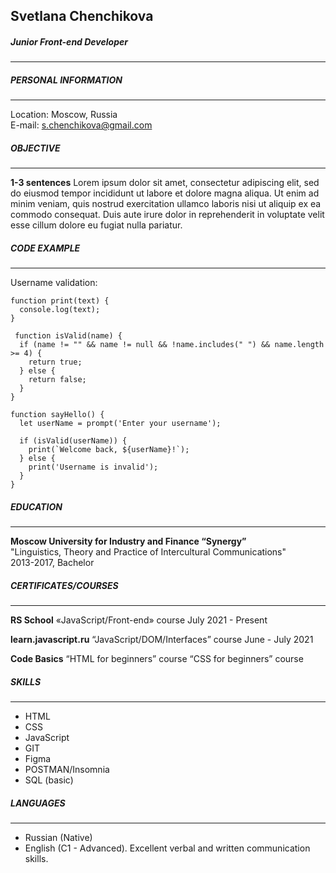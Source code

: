 ## Svetlana Chenchikova  
##### Junior Front-end Developer
___
##### PERSONAL INFORMATION  
__________
Location: Moscow, Russia  
E-mail: s.chenchikova@gmail.com  

##### OBJECTIVE
_____
**1-3 sentences** 
Lorem ipsum dolor sit amet, consectetur adipiscing elit, sed do eiusmod tempor incididunt ut labore et dolore magna aliqua. Ut enim ad minim veniam, quis nostrud exercitation ullamco laboris nisi ut aliquip ex ea commodo consequat. Duis aute irure dolor in reprehenderit in voluptate velit esse cillum dolore eu fugiat nulla pariatur.

##### CODE EXAMPLE
___
Username validation:

```
function print(text) {
  console.log(text);
}
 
 function isValid(name) {
  if (name != "" && name != null && !name.includes(" ") && name.length >= 4) {
    return true;
  } else {
    return false;
  }
}

function sayHello() {
  let userName = prompt('Enter your username');
  
  if (isValid(userName)) {
    print(`Welcome back, ${userName}!`);
  } else {
    print('Username is invalid');
  }
}
```
##### EDUCATION
___
**Moscow University for Industry and Finance “Synergy”**  
"Linguistics, Theory and Practice of Intercultural Communications"  
2013-2017, Bachelor
##### CERTIFICATES/COURSES
___
**RS School**
«JavaScript/Front-end» course
July 2021 - Present 

**learn.javascript.ru**
“JavaScript/DOM/Interfaces” course
June - July 2021

**Code Basics**
“HTML for beginners” course
“CSS for beginners” course


##### SKILLS
___
- HTML
- CSS
- JavaScript
- GIT
- Figma
- POSTMAN/Insomnia
- SQL (basic)
##### LANGUAGES
_____
- Russian (Native)
- English (C1 - Advanced). Excellent verbal and written communication skills.

